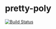 
# pretty-poly


[![Build Status](https://travis-ci.org/rgrannell1/pretty-poly.svg?branch=master)](https://travis-ci.org/rgrannell1/pretty-poly)


